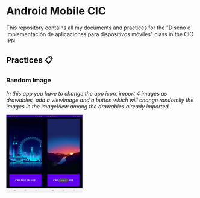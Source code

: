 # Android Mobile CIC
This repository contains all my documents and practices for the "Diseño e implementación de aplicaciones para dispositivos móviles" class in the CIC IPN

## Practices 📋

### Random Image
_In this app you have to change the app icon, import 4 images as drawables, add a viewImage and a button which will change randomlly the images in the imageView among the drawables already imported._

<img src="https://github.com/paul-cruz/Android_Mobile_CIC/blob/main/Results/RandomImage/1.jpeg" alt="Init" width="20%"><img src="https://github.com/paul-cruz/Android_Mobile_CIC/blob/main/Results/RandomImage/2.jpeg" alt="Image Changed" width="20%">

